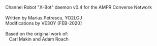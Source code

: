 Channel Robot "X-Bot" daemon v0.4 for the AMPR Converse Network<br>
<br>
Written by Marius Petrescu, YO2LOJ<br>
Modifications by VE3OY [FEB-2020]<br>
<br>
Based on the original work of:<br>
&nbsp;&nbsp;&nbsp;Carl Makin and Adam Roach<br>
<br>
